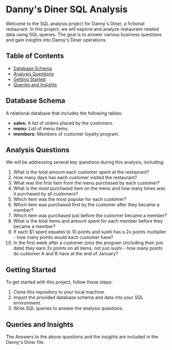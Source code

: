 #  Danny's Diner SQL Analysis
Welcome to the SQL analysis project for Danny's Diner, a fictional restaurant. In this project, we will explore and analyze restaurant-related data using SQL queries. The goal is to answer various business questions and gain insights into Danny's Diner operations.

## Table of Contents
- [Database Schema](#database-schema)
- [Analysis Questions](#analysis-questions)
- [Getting Started](#getting-started)
- [Queries and Insights](#queries-and-insights)

## Database Schema

A relational database that includes the following tables:

- **sales:** A list of orders placed by the customers.
- **menu:** List of menu items.
- **members:** Members of customer loyalty program.

## Analysis Questions

We will be addressing several key questions during this analysis, including: 
1. What is the total amount each customer spent at the restaurant?
2. How many days has each customer visited the restaurant?
3. What was the first item from the menu purchased by each customer?
4. What is the most purchased item on the menu and how many times was it purchased by all customers?
5. Which item was the most popular for each customer?
6. Which item was purchased first by the customer after they became a member?
7. Which item was purchased just before the customer became a member?
8. What is the total items and amount spent for each member before they became a member?
9. If each $1 spent equates to 10 points and sushi has a 2x points multiplier - how many points would each customer have?
10. In the first week after a customer joins the program (including their join date) they earn 2x points on all items, not just sushi - how many points do customer A and B have at the end of January?

## Getting Started

To get started with this project, follow these steps:

1. Clone this repository to your local machine.
2. Import the provided database schema and data into your SQL environment.
3. Write SQL queries to answer the analysis questions.

## Queries and Insights
The Answers to the above questions and the insights are included in the Danny's Diner file.












